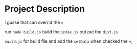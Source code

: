 # Project Description

I gusse that can overrid the ```=```

run ```node build.js``` build the ```index.js``` out put the ```dist.js```

```build.js``` for build file and add the ```setData``` when checked the ```=```;
